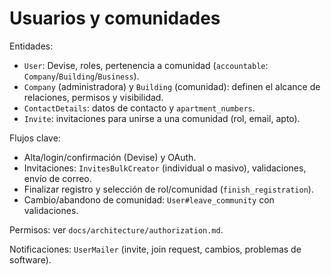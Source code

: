 # Usuarios y comunidades

Entidades:
- `User`: Devise, roles, pertenencia a comunidad (`accountable`: `Company`/`Building`/`Business`).
- `Company` (administradora) y `Building` (comunidad): definen el alcance de relaciones, permisos y visibilidad.
- `ContactDetails`: datos de contacto y `apartment_numbers`.
- `Invite`: invitaciones para unirse a una comunidad (rol, email, apto).

Flujos clave:
- Alta/login/confirmación (Devise) y OAuth.
- Invitaciones: `InvitesBulkCreator` (individual o masivo), validaciones, envío de correo.
- Finalizar registro y selección de rol/comunidad (`finish_registration`).
- Cambio/abandono de comunidad: `User#leave_community` con validaciones.

Permisos: ver `docs/architecture/authorization.md`.

Notificaciones: `UserMailer` (invite, join request, cambios, problemas de software).
